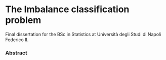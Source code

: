 # The Imbalance classification problem

Final dissertation for the BSc in Statistics at Università degli Studi di Napoli Federico II.

### Abstract
